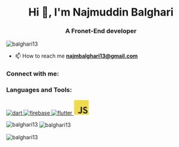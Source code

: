 <h1 align="center">Hi 👋, I'm Najmuddin Balghari</h1>
<h3 align="center">A Fronet-End developer</h3>

<p align="left"> <img src="https://komarev.com/ghpvc/?username=balghari13&label=Profile%20views&color=0e75b6&style=flat" alt="balghari13" /> </p>

- 📫 How to reach me **najmbalghari13@gmail.com**

<h3 align="left">Connect with me:</h3>
<p align="left">
</p>

<h3 align="left">Languages and Tools:</h3>
<p align="left"> <a href="https://dart.dev" target="_blank" rel="noreferrer"> <img src="https://www.vectorlogo.zone/logos/dartlang/dartlang-icon.svg" alt="dart" width="40" height="40"/> </a> <a href="https://firebase.google.com/" target="_blank" rel="noreferrer"> <img src="https://www.vectorlogo.zone/logos/firebase/firebase-icon.svg" alt="firebase" width="40" height="40"/> </a> <a href="https://flutter.dev" target="_blank" rel="noreferrer"> <img src="https://www.vectorlogo.zone/logos/flutterio/flutterio-icon.svg" alt="flutter" width="40" height="40"/> </a> <a href="https://developer.mozilla.org/en-US/docs/Web/JavaScript" target="_blank" rel="noreferrer"> <img src="https://raw.githubusercontent.com/devicons/devicon/master/icons/javascript/javascript-original.svg" alt="javascript" width="40" height="40"/> </a> </p>

<p><img align="left" src="https://github-readme-stats.vercel.app/api/top-langs?username=balghari13&show_icons=true&locale=en&layout=compact" alt="balghari13" /></p>

<p>&nbsp;<img align="center" src="https://github-readme-stats.vercel.app/api?username=balghari13&show_icons=true&locale=en" alt="balghari13" /></p>

<p><img align="center" src="https://github-readme-streak-stats.herokuapp.com/?user=balghari13&" alt="balghari13" /></p>
